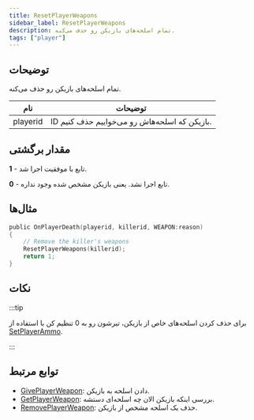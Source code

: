```yaml
---
title: ResetPlayerWeapons
sidebar_label: ResetPlayerWeapons
description: تمام اسلحه‌های بازیکن رو حذف می‌کنه.
tags: ["player"]
---
```


## توضیحات

تمام اسلحه‌های بازیکن رو حذف می‌کنه.

| نام     | توضیحات                                   |
| -------- | --------------------------------------------- |
| playerid | ID بازیکن که اسلحه‌هاش رو می‌خواییم حذف کنیم. |

## مقدار برگشتی

**1** - تابع با موفقیت اجرا شد.

**0** - تابع اجرا نشد. یعنی بازیکن مشخص شده وجود نداره.

## مثال‌ها

```c
public OnPlayerDeath(playerid, killerid, WEAPON:reason)
{
    // Remove the killer's weapons
    ResetPlayerWeapons(killerid);
    return 1;
}
```

## نکات

:::tip

برای حذف کردن اسلحه‌های خاص از بازیکن، تیرشون رو به 0 تنظیم کن با استفاده از [SetPlayerAmmo](SetPlayerAmmo).

:::

## توابع مرتبط

- [GivePlayerWeapon](GivePlayerWeapon): دادن اسلحه به بازیکن.
- [GetPlayerWeapon](GetPlayerWeapon): بررسی اینکه بازیکن الان چه اسلحه‌ای دستشه.
- [RemovePlayerWeapon](RemovePlayerWeapon): حذف یک اسلحه مشخص از بازیکن.